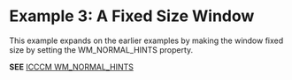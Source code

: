 # Example 3: A Fixed Size Window

This example expands on the earlier examples by making the window fixed size by
setting the WM_NORMAL_HINTS property.

**SEE** [ICCCM WM_NORMAL_HINTS](https://x.org/releases/X11R7.6/doc/xorg-docs/specs/ICCCM/icccm.html#wm_normal_hints_property)

